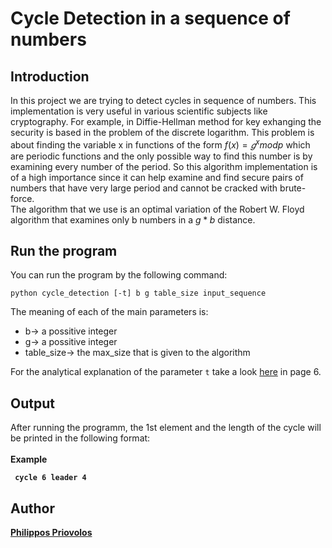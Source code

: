 # Cycle Detection in a sequence of numbers

## Introduction

In this project we are trying to detect cycles in sequence of numbers. This implementation is very useful in various scientific subjects like cryptography. For example, in Diffie-Hellman method for key exhanging the security is based in the problem of the discrete logarithm. This problem is about finding the variable x in functions of the form $f(x)=𝑔^x mod p$ which are periodic functions and the only possible way to find this number is by examining every number of the period. So this algorithm implementation is of a high importance since it can help examine and find secure pairs of numbers that have very large period and cannot be cracked with brute-force.<br>
The algorithm that we use is an optimal variation of the Robert W. Floyd algorithm that examines only b numbers in a $g*b$ distance.

## Run the program

You can run the program by the following command:
```
python cycle_detection [-t] b g table_size input_sequence
```
The meaning of each of the main parameters is:
* b-> a possitive integer
* g-> a possitive integer
* table_size-> the max_size that is given to the algorithm

For the analytical explanation of the parameter ```t``` take a look [here](https://github.com/Philippos01/Algorithms-Data-Structures/blob/main/assignment-2022-2/assignment-2022-3.pdf) in page 6.

## Output

After running the programm, the 1st element and the length of the cycle will be printed in the following format:<br><br>
<b>Example<b>
 ```
  cycle 6 leader 4
  ```

 ## Author 
[Philippos Priovolos](https://github.com/Philippos01)
